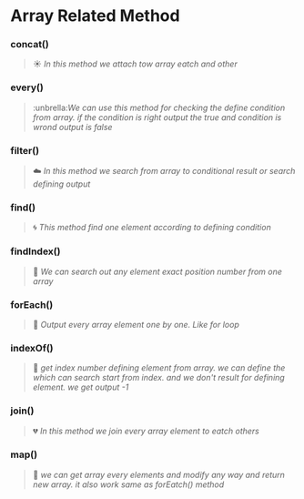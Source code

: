 # Array Related Method

### concat()
 
> :sunny: *In this method we attach tow array eatch and other*

### every()

> :unbrella:*We can use this method for checking the define condition from array. if the condition is right output the true and condition is wrond output is false*

### filter()

> :cloud: *In this method we search from array to conditional result or search defining output*

### find()

> :cyclone: *This method find one element according to defining condition*

### findIndex()

> :wolf: *We can search out any element exact position number from one array*

### forEach()

> :blue_heart: *Output every array element one by one. Like for loop*

### indexOf()

> :purple_heart: *get index number defining element from array. we can define the which can search start from index. and we don't result for defining element. we get output -1*

### join()
 
 > :broken_heart: *In this method we join every array element to eatch others*

 ### map()

 > :green_heart: *we can get array every elements and modify any way  and return new array. it also work same as forEatch() method*



